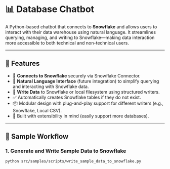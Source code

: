 # 📊 Database Chatbot

A Python-based chatbot that connects to **Snowflake** and allows users to interact with their data warehouse using natural language. It streamlines querying, managing, and writing to Snowflake—making data interaction more accessible to both technical and non-technical users.

---

## 🚀 Features

- 🔗 **Connects to Snowflake** securely via Snowflake Connector.
- 💬 **Natural Language Interface** (future integration) to simplify querying and interacting with Snowflake data.
- 📝 **Write Data** to Snowflake or local filesystem using structured writers.
- ✅ Automatically creates Snowflake tables if they do not exist.
- 📦 Modular design with plug-and-play support for different writers (e.g., Snowflake, Local CSV).
- 🧱 Built with extensibility in mind (easily support more databases).

---

## 🧪 Sample Workflow

### 1. Generate and Write Sample Data to Snowflake

```bash
python src/samples/scripts/write_sample_data_to_snowflake.py
